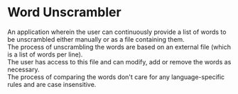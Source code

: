 # Word Unscrambler
An application wherein the user can continuously provide a list of words to be unscrambled either manually or as a file containing them.<br />
The process of unscrambling the words are based on an external file (which is a list of words per line).<br />
The user has access to this file and can modify, add or remove the words as necessary.<br />
The process of comparing the words don't care for any language-specific rules and are case insensitive.<br />
